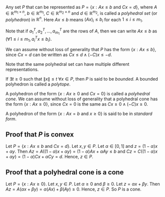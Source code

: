Any set $P$ that can be represented as $P = \{x: Ax \le b \textrm{ and } Cx = d\}$,
where $A \in \mathbb{R}^{m_1 \times n}$, $b \in \mathbb{R}^{m_1}$,
$C \in \mathbb{R}^{m_2 \times n}$ and $d \in \mathbb{R}^{m_2}$,
is called a *polyhedral set* (or *polyhedron*) in $\mathbb{R}^n$.
Here $Ax \le b$ means $(Ax)_i \le b_i$ for each $1 \le i \le m_1$.

Note that if $a_1^T, a_2^T, \ldots, a_{m_1}^T$ are the rows of $A$,
then we can write $Ax \le b$ as $(\forall 1 \le i \le m_1, a_i^Tx \le b_i)$.

We can assume without loss of generality that $P$ has the form
$\{x: Ax \le b\}$, since $Cx = d$ can be written as $Cx \le d \wedge (-C)x \le -d$.

Note that the same polyhedral set can have multiple different representations.

If $\exists t \ge 0$ such that $\|x\| \le t$ $\forall x \in P$,
then $P$ is said to be *bounded*.
A bounded polyhedron is called a *polytope*.

A polyhedron of the form $\{x: Ax \ge 0 \textrm{ and } Cx = 0\}$ is called a *polyhedral cone*.
We can assume without loss of generality that a polyhedral cone has the form
$\{x: Ax \ge 0\}$, since $Cx = 0$ is the same as $Cx \ge 0 \wedge (-C)x \ge 0$.

A polyhedron of the form $\{x: Ax = b \textrm{ and } x \ge 0\}$
is said to be in *standard form*.

## Proof that $P$ is convex

Let $P = \{x: Ax \le b \textrm{ and } Cx = d\}$.
Let $x, y \in P$. Let $\alpha \in [0, 1]$ and $z = (1-\alpha)x + \alpha y$.
Then $Az = A((1-\alpha)x + \alpha y) = (1-\alpha)Ax + \alpha Ay \le b$
and $Cz = C((1-\alpha)x + \alpha y) = (1-\alpha)Cx + \alpha Cy = d$.
Hence, $z \in P$.

## Proof that a polyhedral cone is a cone

Let $P = \{x: Ax \ge 0\}$.
Let $x, y \in P$. Let $\alpha \ge 0$ and $\beta \ge 0$.
Let $z = \alpha x + \beta y$. Then
$Az = A(\alpha x + \beta y) = \alpha(Ax) + \beta(Ay) \ge 0$.
Hence, $z \in P$. So $P$ is a cone.
